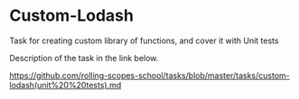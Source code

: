 # Custom-Lodash
Task for creating custom library of functions, and cover it with Unit tests

Description of the task in the link below.

https://github.com/rolling-scopes-school/tasks/blob/master/tasks/custom-lodash(unit%20%20tests).md
